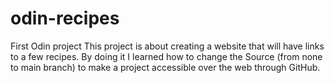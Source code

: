 # odin-recipes
First Odin project
This project is about creating a website that will have links to a few recipes.
By doing it I learned how to change the Source (from none to main branch) to make a project accessible over the web through GitHub.
